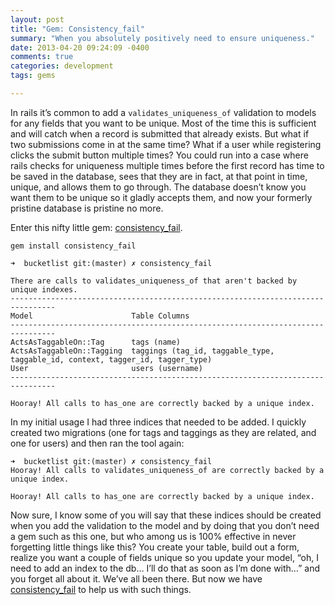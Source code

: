 ```yaml
---
layout: post
title: "Gem: Consistency_fail"
summary: "When you absolutely positively need to ensure uniqueness."
date: 2013-04-20 09:24:09 -0400
comments: true
categories: development
tags: gems

---
```

In rails it’s common to add a ```validates_uniqueness_of``` validation to models for any fields that you want to be unique. Most of the time this is sufficient and will catch when a record is submitted that already exists. But what if two submissions come in at the same time? What if a user while registering clicks the submit button multiple times? You could run into a case where rails checks for uniqueness multiple times before the first record has time to be saved in the database, sees that they are in fact, at that point in time, unique, and allows them to go through. The database doesn’t know you want them to be unique so it gladly accepts them, and now your formerly pristine database is pristine no more.<!-- more -->

Enter this nifty little gem: [consistency_fail](https://github.com/trptcolin/consistency_fail).

``` plain
gem install consistency_fail
```

``` plain
➜  bucketlist git:(master) ✗ consistency_fail

There are calls to validates_uniqueness_of that aren't backed by unique indexes.
--------------------------------------------------------------------------------
Model                      Table Columns
--------------------------------------------------------------------------------
ActsAsTaggableOn::Tag      tags (name)
ActsAsTaggableOn::Tagging  taggings (tag_id, taggable_type, taggable_id, context, tagger_id, tagger_type)
User                       users (username)
--------------------------------------------------------------------------------

Hooray! All calls to has_one are correctly backed by a unique index.
```

In my initial usage I had three indices that needed to be added. I quickly created two migrations (one for tags and taggings as they are related, and one for users) and then ran the tool again:

``` plain
➜  bucketlist git:(master) ✗ consistency_fail
Hooray! All calls to validates_uniqueness_of are correctly backed by a unique index.

Hooray! All calls to has_one are correctly backed by a unique index.
```

Now sure, I know some of you will say that these indices should be created when you add the validation to the model and by doing that you don’t need a gem such as this one, but who among us is 100% effective in never forgetting little things like this? You create your table, build out a form, realize you want a couple of fields unique so you update your model, “oh, I need to add an index to the db… I’ll do that as soon as I’m done with…” and you forget all about it. We’ve all been there. But now we have [consistency_fail](https://github.com/trptcolin/consistency_fail) to help us with such things.